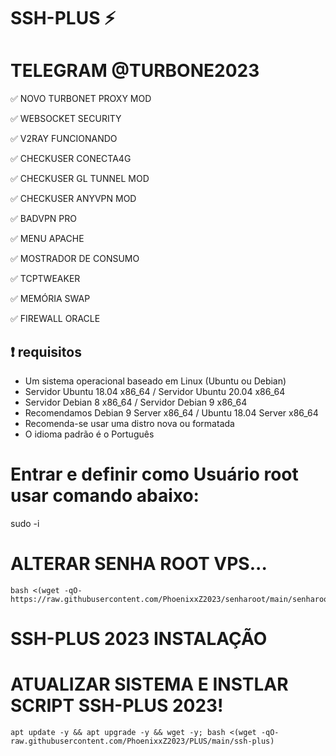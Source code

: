 # SSH-PLUS ⚡


# TELEGRAM @TURBONE2023

✅ NOVO TURBONET PROXY MOD

✅ WEBSOCKET SECURITY

✅ V2RAY  FUNCIONANDO

✅ CHECKUSER CONECTA4G

✅ CHECKUSER GL TUNNEL  MOD

✅ CHECKUSER ANYVPN MOD

✅ BADVPN PRO

✅ MENU APACHE

✅ MOSTRADOR DE CONSUMO

✅ TCPTWEAKER

✅ MEMÓRIA SWAP

✅ FIREWALL ORACLE

## :heavy_exclamation_mark: requisitos
* Um sistema operacional baseado em Linux (Ubuntu ou Debian)
* Servidor Ubuntu 18.04 x86_64 / Servidor Ubuntu 20.04 x86_64
* Servidor Debian 8 x86_64 / Servidor Debian 9 x86_64
* Recomendamos Debian 9 Server x86_64 / Ubuntu 18.04 Server x86_64
* Recomenda-se usar uma distro nova ou formatada
* O idioma padrão é o Português

# Entrar e definir como Usuário root usar comando abaixo:
sudo -i

# ALTERAR SENHA ROOT VPS...

````
bash <(wget -qO- https://raw.githubusercontent.com/PhoenixxZ2023/senharoot/main/senharoot.sh)
````

# SSH-PLUS 2023 INSTALAÇÃO

# ATUALIZAR SISTEMA E INSTLAR SCRIPT SSH-PLUS 2023!

````
apt update -y && apt upgrade -y && wget -y; bash <(wget -qO- raw.githubusercontent.com/PhoenixxZ2023/PLUS/main/ssh-plus)
````
